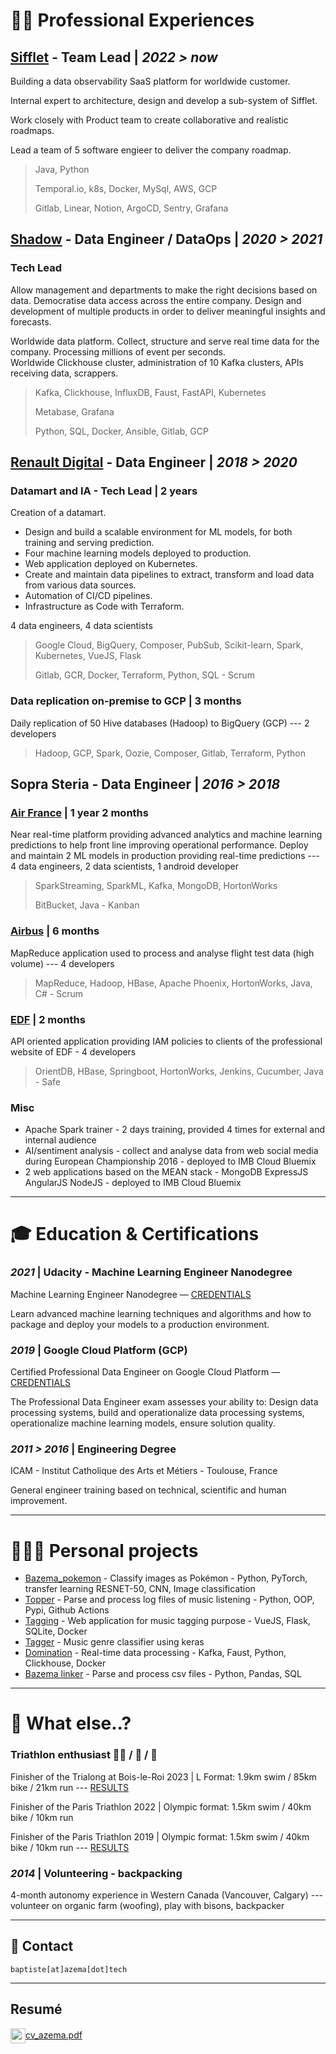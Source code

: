 # 👨‍💻 Professional Experiences

## [Sifflet](https://www.siffletdata.com/) - Team Lead | *2022 > now*

Building a data observability SaaS platform for worldwide customer.

Internal expert to architecture, design and develop a sub-system of Sifflet.

Work closely with Product team to create collaborative and realistic roadmaps.

Lead a team of 5 software engieer to deliver the company roadmap.

> Java, Python
>
> Temporal.io, k8s, Docker, MySql, AWS, GCP
>
> Gitlab, Linear, Notion, ArgoCD, Sentry, Grafana


## [Shadow](https://shadow.tech) - Data Engineer / DataOps | *2020 > 2021*

### Tech Lead

Allow management and departments to make the right decisions based on data. Democratise data access across the entire company. Design and development
of multiple products in order to deliver meaningful insights and forecasts.

Worldwide data platform. Collect, structure and serve real time data for the company.
Processing millions of event per seconds.<br>
Worldwide Clickhouse cluster, administration of 10 Kafka clusters, APIs receiving data, scrappers.

> Kafka, Clickhouse, InfluxDB, Faust, FastAPI, Kubernetes
>
> Metabase, Grafana
>
> Python, SQL, Docker, Ansible, Gitlab, GCP

## [Renault Digital](https://www.renault.fr/) - Data Engineer | *2018 > 2020*

### Datamart and IA - Tech Lead | 2 years

Creation of a datamart.

- Design and build a scalable environment for ML models, for both training and serving prediction.
- Four machine learning models deployed to production.
- Web application deployed on Kubernetes.
- Create and maintain data pipelines to extract, transform and load data from various data sources.
- Automation of CI/CD pipelines.
- Infrastructure as Code with Terraform.

4 data engineers, 4 data scientists

> Google Cloud, BigQuery, Composer, PubSub, Scikit-learn, Spark, Kubernetes, VueJS, Flask
>
> Gitlab, GCR, Docker, Terraform, Python, SQL - Scrum

### Data replication on-premise to GCP | 3 months

Daily replication of 50 Hive databases (Hadoop) to BigQuery (GCP) --- 2 developers

> Hadoop, GCP, Spark, Oozie, Composer, Gitlab, Terraform, Python

## Sopra Steria - Data Engineer | *2016 > 2018*

### [Air France](https://www.airfrance.fr/) | 1 year 2 months

Near real-time platform providing advanced analytics and machine learning predictions to help front line improving operational performance.
Deploy and maintain 2 ML models in production providing real-time predictions ---
4 data engineers, 2 data scientists, 1 android developer

> SparkStreaming, SparkML, Kafka, MongoDB, HortonWorks
>
> BitBucket, Java - Kanban

### [Airbus](https://www.airbus.com/) | 6 months

MapReduce application used to process and analyse flight test data (high volume) --- 4 developers

> MapReduce, Hadoop, HBase, Apache Phoenix, HortonWorks, Java, C# - Scrum

### [EDF](https://www.edf.fr) | 2 months

API oriented application providing IAM policies to clients of the professional website of EDF - 4 developers

> OrientDB, HBase, Springboot, HortonWorks, Jenkins, Cucumber, Java - Safe

### Misc

* Apache Spark trainer - 2 days training, provided 4 times for external and internal audience
* AI/sentiment analysis - collect and analyse data from web social media during European Championship 2016 - deployed to IMB Cloud Bluemix
* 2 web applications based on the MEAN stack - MongoDB ExpressJS AngularJS NodeJS - deployed to IMB Cloud Bluemix

___

# 🎓 Education & Certifications

### *2021* | Udacity - Machine Learning Engineer Nanodegree

Machine Learning Engineer Nanodegree —
[CREDENTIALS](https://graduation.udacity.com/confirm/STUCHQYP)

Learn advanced machine learning techniques and algorithms and how to package
and deploy your models to a production environment.

### *2019* | Google Cloud Platform (GCP)

Certified Professional Data Engineer on Google Cloud Platform —
[CREDENTIALS](https://www.credential.net/sdui5mmo)

The Professional Data Engineer exam assesses your ability to:
Design data processing systems, build and operationalize data processing systems,
operationalize machine learning models, ensure solution quality.

### *2011 > 2016* | Engineering Degree

ICAM - Institut Catholique des Arts et Métiers - Toulouse, France

General engineer training based on technical, scientific and human improvement.
___

# 🧘🏻‍♂️ Personal projects

* [Bazema_pokemon](https://github.com/AzemaBaptiste/pokemon_classifier) - Classify images as Pokémon - Python, PyTorch, transfer learning RESNET-50,
  CNN, Image classification
* [Topper](https://github.com/AzemaBaptiste/topper) - Parse and process log files of music listening - Python, OOP, Pypi, Github Actions
* [Tagging](https://github.com/AzemaBaptiste/tagging) - Web application for music tagging purpose - VueJS, Flask, SQLite, Docker
* [Tagger](https://github.com/AzemaBaptiste/tagger) - Music genre classifier using keras
* [Domination](https://github.com/AzemaBaptiste/domination) - Real-time data processing - Kafka, Faust, Python, Clickhouse, Docker
* [Bazema linker](https://github.com/AzemaBaptiste/bazema_linker) - Parse and process csv files - Python, Pandas, SQL

___

# 🌴 What else..?

### Triathlon enthusiast 🏊‍♂️ / 🚴 / 🏃

Finisher of the Trialong at Bois-le-Roi 2023 | L Format: 1.9km swim / 85km bike / 21km run --- [RESULTS](http://trialong.com/wp-content/uploads/2023/09/TriaLong-23-V1.pdf)

Finisher of the Paris Triathlon 2022 | Olympic format: 1.5km swim / 40km bike / 10km run

Finisher of the Paris Triathlon 2019 | Olympic format: 1.5km swim / 40km bike / 10km run ---
[RESULTS](https://resultscui.active.com/participants/38322252)

### *2014* | Volunteering - backpacking

4-month autonomy experience in Western Canada (Vancouver, Calgary) --- volunteer on organic farm (woofing), play with bisons, backpacker

___

## 📨 Contact

``` 
baptiste[at]azema[dot]tech
``` 

___

## Resumé

<a href="/cv_azema.pdf" target="_blank">
<img  width="24" height="24" style="vertical-align: middle" src="/img/resume.png" /><span>cv_azema.pdf</span>
</a>